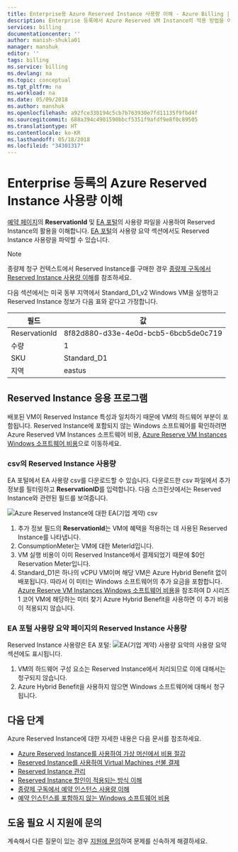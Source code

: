 ```yaml
---
title: Enterprise용 Azure Reserved Instance 사용량 이해 - Azure Billing | Microsoft Docs
description: Enterprise 등록에서 Azure Reserved VM Instance의 적용 방법을 이해하기 위해 사용량을 판독하는 방법을 알아봅니다.
services: billing
documentationcenter: ''
author: manish-shukla01
manager: manshuk
editor: ''
tags: billing
ms.service: billing
ms.devlang: na
ms.topic: conceptual
ms.tgt_pltfrm: na
ms.workload: na
ms.date: 05/09/2018
ms.author: manshuk
ms.openlocfilehash: a92fce33b194c5cb7b763930e7fd11135f9fbd4f
ms.sourcegitcommit: 688a394c4901590bbcf5351f9afdf9e8f0c89505
ms.translationtype: HT
ms.contentlocale: ko-KR
ms.lasthandoff: 05/18/2018
ms.locfileid: "34301317"
---
```

# <a name="understand-azure-reserved-instance-usage-for-your-enterprise-enrollment"></a>Enterprise 등록의 Azure Reserved Instance 사용량 이해
[예약 페이지](https://portal.azure.com/?microsoft_azure_marketplace_ItemHideKey=Reservations&Microsoft_Azure_Reservations=true#blade/Microsoft_Azure_Reservations/ReservationsBrowseBlade)의 **ReservationId** 및 [EA 포털](https://ea.azure.com)의 사용량 파일을 사용하여 Reserved Instance의 활용을 이해합니다. [EA 포털](https://ea.azure.com)의 사용량 요약 섹션에서도 Reserved Instance 사용량을 파악할 수 있습니다.

>[!NOTE]
>종량제 청구 컨텍스트에서 Reserved Instance를 구매한 경우 [종량제 구독에서 Reserved Instance 사용량 이해](billing-understand-reserved-instance-usage.md)를 참조하세요.

다음 섹션에서는 미국 동부 지역에서 Standard_D1_v2 Windows VM을 실행하고 Reserved Instance 정보가 다음 표와 같다고 가정합니다.

| 필드 | 값 |
|---| --- |
|ReservationId |8f82d880-d33e-4e0d-bcb5-6bcb5de0c719|
|수량 |1|
|SKU | Standard_D1|
|지역 | eastus |

## <a name="reserved-instance-application"></a>Reserved Instance 응용 프로그램

배포된 VM이 Reserved Instance 특성과 일치하기 때문에 VM의 하드웨어 부분이 포함됩니다. Reserved Instance에 포함되지 않는 Windows 소프트웨어를 확인하려면 Azure Reserved VM Instances 소프트웨어 비용, [Azure Reserve VM Instances Windows 소프트웨어 비용](billing-reserved-instance-windows-software-costs.md)으로 이동하세요.


### <a name="reserved-instance-usage-in-csv"></a>csv의 Reserved Instance 사용량
EA 포털에서 EA 사용량 csv를 다운로드할 수 있습니다. 다운로드한 csv 파일에서 추가 정보를 필터링하고 **ReservationID**를 입력합니다. 다음 스크린샷에서는 Reserved Instance와 관련된 필드를 보여줍니다.

![Azure Reserved Instance에 대한 EA(기업 계약) csv](./media/billing-understand-reserved-instance-usage-ea/billing-ea-reserved-instance-csv.png)

1. 추가 정보 필드의 **ReservationId**는 VM에 혜택을 적용하는 데 사용된 Reserved Instance를 나타냅니다.
2. ConsumptionMeter는 VM에 대한 MeterId입니다.
3. VM 실행 비용이 이미 Reserved Instance에서 결제되었기 때문에 $0인 Reservation Meter입니다. 
4. Standard_D1은 하나의 vCPU VM이며 해당 VM은 Azure Hybrid Benefit 없이 배포됩니다. 따라서 이 미터는 Windows 소프트웨어의 추가 요금을 포함합니다. [Azure Reserve VM Instances Windows 소프트웨어 비용](billing-reserved-instance-windows-software-costs.md)을 참조하여 D 시리즈 1 코어 VM에 해당하는 미터 찾기 Azure Hybrid Benefit을 사용하면 이 추가 비용이 적용되지 않습니다.

### <a name="reserved-instance-usage-in-usage-summary-page-in-ea-portal"></a>EA 포털 사용량 요약 페이지의 Reserved Instance 사용량

Reserved Instance 사용량은 EA 포털: ![EA(기업 계약) 사용량 요약](./media/billing-understand-reserved-instance-usage-ea/billing-ea-reserved-instance-usagesummary.png)의 사용량 요약 섹션에도 표시됩니다.

1. VM의 하드웨어 구성 요소는 Reserved Instance에서 처리되므로 이에 대해서는 청구되지 않습니다. 
2. Azure Hybrid Benefit을 사용하지 않으면 Windows 소프트웨어에 대해서 청구됩니다. 

## <a name="next-steps"></a>다음 단계
Azure Reserved Instance에 대한 자세한 내용은 다음 문서를 참조하세요.

- [Azure Reserved Instance를 사용하여 가상 머신에서 비용 절감](billing-save-compute-costs-reservations.md)
- [Reserved Instance를 사용하여 Virtual Machines 선불 결제](../virtual-machines/windows/prepay-reserved-vm-instances.md)
- [Reserved Instance 관리](billing-manage-reserved-vm-instance.md)
- [Reserved Instance 할인이 적용되는 방식 이해](billing-understand-vm-reservation-charges.md)
- [종량제 구독에서 예약 인스턴스 사용량 이해](billing-understand-reserved-instance-usage.md)
- [예약 인스턴스를 포함하지 않는 Windows 소프트웨어 비용](billing-reserved-instance-windows-software-costs.md)

## <a name="need-help-contact-support"></a>도움 필요 시 지원에 문의

계속해서 다른 질문이 있는 경우 [지원에 문의](https://portal.azure.com/?#blade/Microsoft_Azure_Support/HelpAndSupportBlade)하여 문제를 신속하게 해결하세요.